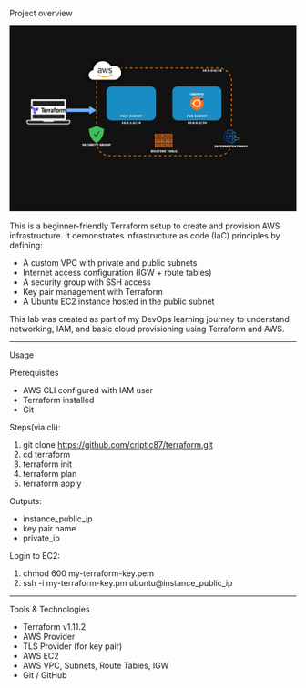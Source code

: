 Project overview

![Architecture Diagram](./architecture.png)

This is a beginner-friendly Terraform setup to create and provision AWS infrastructure. It demonstrates infrastructure as code (IaC) principles by defining:

- A custom VPC with private and public subnets
- Internet access configuration (IGW + route tables)
- A security group with SSH access
- Key pair management with Terraform
- A Ubuntu EC2 instance hosted in the public subnet

This lab was created as part of my DevOps learning journey to understand networking, IAM, and basic cloud provisioning using Terraform and AWS.

---------------------------------------------------------------------------------------------------------------------------------------------------------------
Usage

Prerequisites
- AWS CLI configured with IAM user
- Terraform installed
- Git

Steps(via cli):
1. git clone https://github.com/criptic87/terraform.git
2. cd terraform
3. terraform init
4. terraform plan
5. terraform apply

Outputs:
- instance_public_ip
- key pair name
- private_ip

Login to EC2:
1. chmod 600 my-terraform-key.pem
2. ssh -i my-terraform-key.pm ubuntu@instance_public_ip

---------------------------------------------------------------------------------------------------------------------------------------------------------------

Tools & Technologies

- Terraform v1.11.2
- AWS Provider
- TLS Provider (for key pair)
- AWS EC2
- AWS VPC, Subnets, Route Tables, IGW
- Git / GitHub
